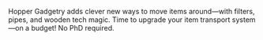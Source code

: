 Hopper Gadgetry adds clever new ways to move items around—with filters, pipes, and wooden tech magic. Time to upgrade your item transport system—on a budget! No PhD required.

